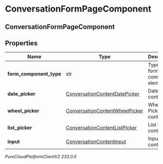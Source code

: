 # ConversationFormPageComponent

## ConversationFormPageComponent

## Properties

|Name | Type | Description | Notes|
|------------ | ------------- | ------------- | -------------|
| **form_component_type** | str | Type of this form component element | [optional] |
| **date_picker** | [ConversationContentDatePicker](ConversationContentDatePicker) | Date Picker content. | [optional] |
| **wheel_picker** | [ConversationContentWheelPicker](ConversationContentWheelPicker) | Wheel Picker content. | [optional] |
| **list_picker** | [ConversationContentListPicker](ConversationContentListPicker) | List Picker content. | [optional] |
| **input** | [ConversationContentInput](ConversationContentInput) | Input content. | [optional] |



_PureCloudPlatformClientV2 233.0.0_
